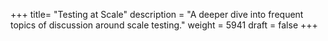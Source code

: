 +++
title= "Testing at Scale"
description = "A deeper dive into frequent topics of discussion around scale testing."
weight = 5941
draft = false
+++
